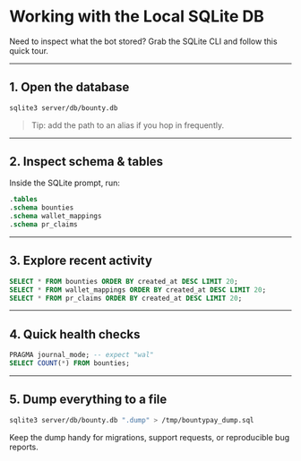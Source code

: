 # Working with the Local SQLite DB

Need to inspect what the bot stored? Grab the SQLite CLI and follow this quick tour.

---

## 1. Open the database

```bash
sqlite3 server/db/bounty.db
```

> Tip: add the path to an alias if you hop in frequently.

---

## 2. Inspect schema & tables

Inside the SQLite prompt, run:

```sql
.tables
.schema bounties
.schema wallet_mappings
.schema pr_claims
```

---

## 3. Explore recent activity

```sql
SELECT * FROM bounties ORDER BY created_at DESC LIMIT 20;
SELECT * FROM wallet_mappings ORDER BY created_at DESC LIMIT 20;
SELECT * FROM pr_claims ORDER BY created_at DESC LIMIT 20;
```

---

## 4. Quick health checks

```sql
PRAGMA journal_mode; -- expect "wal"
SELECT COUNT(*) FROM bounties;
```

---

## 5. Dump everything to a file

```bash
sqlite3 server/db/bounty.db ".dump" > /tmp/bountypay_dump.sql
```

Keep the dump handy for migrations, support requests, or reproducible bug reports.
